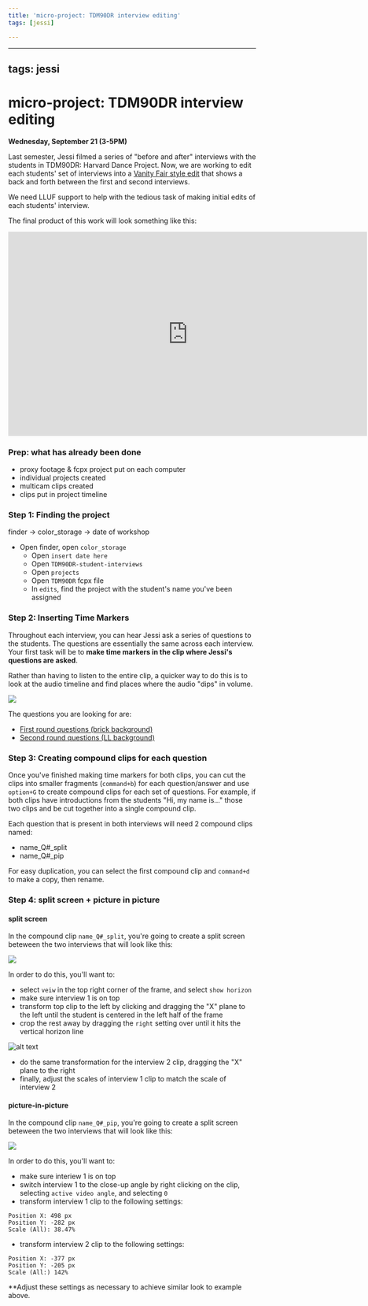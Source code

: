 ```yaml
---
title: 'micro-project: TDM90DR interview editing'
tags: [jessi]

---
```


---
tags: jessi
---

# micro-project: TDM90DR interview editing

**Wednesday, September 21 (3-5PM)**

Last semester, Jessi filmed a series of "before and after" interviews with the students in TDM90DR: Harvard Dance Project. Now, we are working to edit each students' set of interviews into a [Vanity Fair style edit](https://www.youtube.com/watch?v=Cm0MGnuRnH0) that shows a back and forth between the first and second interviews. 

We need LLUF support to help with the tedious task of making initial edits of each students' interview.

The final product of this work will look something like this:

<center><iframe width="730" height="415" src="https://player.vimeo.com/video/738455606?h=b812b0f04c&amp;badge=0&amp;autopause=0&amp;player_id=0&amp;app_id=58479" title="YouTube video player" frameborder="0" allow="accelerometer; autoplay; clipboard-write; encrypted-media; gyroscope; picture-in-picture" allowfullscreen></iframe></center>

### Prep: what has already been done

* proxy footage & fcpx project put on each computer 
* individual projects created
* multicam clips created
* clips put in project timeline


### Step 1: Finding the project 

finder -> color_storage -> date of workshop 

* Open finder, open `color_storage`
    * Open `insert date here`
    *  Open `TDM90DR-student-interviews`
    *  Open `projects`
    *  Open `TDM90DR` fcpx file
    *  In `edits`, find the project with the student's name you've been assigned


### Step 2: Inserting Time Markers 

Throughout each interview, you can hear Jessi ask a series of questions to the students. The questions are essentially the same across each interview. Your first task will be to **make time markers in the clip where Jessi's questions are asked**.

Rather than having to listen to the entire clip, a quicker way to do this is to look at the audio timeline and find places where the audio "dips" in volume.

![](https://i.imgur.com/XxyqJZl.png)


The questions you are looking for are:

* [First round questions (brick background)](https://hackmd.io/@mdf-22-23/rJ938TEbs)
* [Second round questions (LL background)](https://hackmd.io/@mdf-22-23/HJN7PpNbj)

### Step 3: Creating compound clips for each question

Once you've finished making time markers for both clips, you can cut the clips into smaller fragments (`command+b`) for each question/answer and use `option+G` to create compound clips for each set of questions. For example, if both clips have introductions from the students "Hi, my name is..." those two clips and be cut together into a single compound clip. 

Each question that is present in both interviews will need 2 compound clips named:

* name_Q#_split
* name_Q#_pip

For easy duplication, you can select the first compound clip and `command+d` to make a copy, then rename.

### Step 4: split screen + picture in picture 

#### split screen

In the compound clip `name_Q#_split`, you're going to create a split screen beteween the two interviews that will look like this: 

![](https://i.imgur.com/q4J4epy.jpg)

In order to do this, you'll want to:

* select `veiw` in the top right corner of the frame, and select `show horizon`
* make sure interview 1 is on top
* transform top clip to the left by clicking and dragging the "X" plane to the left until the student is centered in the left half of the frame
* crop the rest away by dragging the `right` setting over until it hits the vertical horizon line

![alt text](https://files.slack.com/files-pri/T0HTW3H0V-F042TE2E3FY/ezgif.com-gif-maker__44_.gif?pub_secret=b9070fd996)

* do the same transformation for the interview 2 clip, dragging the "X" plane to the right
* finally, adjust the scales of interview 1 clip to match the scale of interview 2

#### picture-in-picture

In the compound clip `name_Q#_pip`, you're going to create a split screen beteween the two interviews that will look like this: 

![](https://i.imgur.com/wHHifHv.jpg)

In order to do this, you'll want to:

* make sure interiew 1 is on top
* switch interview 1 to the close-up angle by right clicking on the clip, selecting `active video angle`, and selecting `0`
* transform interview 1 clip to the following settings:

```
Position X: 498 px
Position Y: -282 px
Scale (All): 38.47%
```

* transform interview 2 clip to the following settings:

```
Position X: -377 px
Position Y: -205 px
Scale (All:) 142%
```
**Adjust these settings as necessary to achieve similar look to example above.

